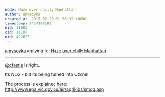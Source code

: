 ```yaml
---
node: Haze over chilly Manhattan
author: amysoyka
created_at: 2015-02-20 01:36:32 +0000
timestamp: 1424396192
nid: 11603
cid: 11187
uid: 422627
---
```




[amysoyka](../profile/amysoyka) replying to: [Haze over chilly Manhattan](../notes/liz/02-18-2015/haze-over-chilly-manhattan)

----
[@cfastie](/profile/cfastie) is right...

Its NO2 - but its being turned into Ozone!

The process is explained here:
http://www.epa.vic.gov.au/air/aq4kids/smog.asp